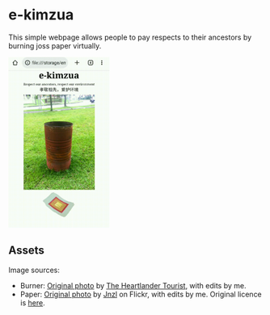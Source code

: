 # e-kimzua

This simple webpage allows people to pay respects to their ancestors by burning joss paper virtually. 

<img src="demo.gif" width="200px">

## Assets

Image sources:
- Burner: [Original photo](https://heartlandertourist.files.wordpress.com/2013/08/img_8885.jpg) by [The Heartlander Tourist](https://heartlanderoverseas.wordpress.com/), with edits by me.
- Paper: [Original photo](https://www.flickr.com/photos/102748040@N03/13141709955/) by [Jnzl](www.flickr.com/photos/surveying/) on Flickr, with edits by me. Original licence is [here](https://creativecommons.org/licenses/by/2.0/).
